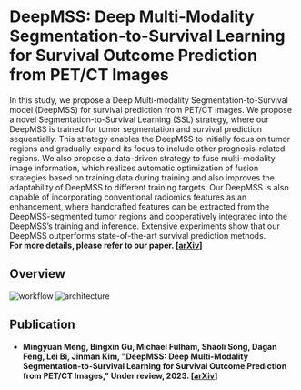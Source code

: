 # DeepMSS: Deep Multi-Modality Segmentation-to-Survival Learning for Survival Outcome Prediction from PET/CT Images
In this study, we propose a Deep Multi-modality Segmentation-to-Survival model (DeepMSS) for survival prediction from PET/CT images. We propose a novel Segmentation-to-Survival Learning (SSL) strategy, where our DeepMSS is trained for tumor segmentation and survival prediction sequentially. This strategy enables the DeepMSS to initially focus on tumor regions and gradually expand its focus to include other prognosis-related regions. We also propose a data-driven strategy to fuse multi-modality image information, which realizes automatic optimization of fusion strategies based on training data during training and also improves the adaptability of DeepMSS to different training targets. Our DeepMSS is also capable of incorporating conventional radiomics features as an enhancement, where handcrafted features can be extracted from the DeepMSS-segmented tumor regions and cooperatively integrated into the DeepMSS’s training and inference. Extensive experiments show that our DeepMSS outperforms state-of-the-art survival prediction methods.  
**For more details, please refer to our paper. [[arXiv](https://arxiv.org/abs/2305.09946)]**

## Overview
![workflow](https://github.com/MungoMeng/Survival-DeepMSS/blob/master/Figure/Overview.png)
![architecture](https://github.com/MungoMeng/Survival-DeepMSS/blob/master/Figure/Architecture.png)

## Publication
* **Mingyuan Meng, Bingxin Gu, Michael Fulham, Shaoli Song, Dagan Feng, Lei Bi, Jinman Kim, "DeepMSS: Deep Multi-Modality Segmentation-to-Survival Learning for Survival Outcome Prediction from PET/CT Images," Under review, 2023. [[arXiv](https://arxiv.org/abs/2305.09946)]**
